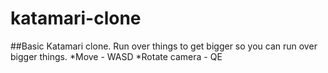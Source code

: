 # katamari-clone
##Basic Katamari clone. Run over things to get bigger so you can run over bigger things.
*Move - WASD
*Rotate camera - QE
